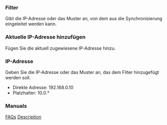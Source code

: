 ### Filter
Gibt die IP-Adresse oder das Muster an, von dem aus die Synchronisierung eingeleitet werden kann.

### Aktuelle IP-Adresse hinzufügen
Fügen Sie die aktuell zugewiesene IP-Adresse hinzu.

### IP-Adresse
Geben Sie die IP-Adresse oder das Muster an, das dem Filter hinzugefügt werden soll.

- Direkte Adresse: 192.168.0.10
- Platzhalter: 10.0.*

### Manuals
[FAQs](https://sentaroh.github.io/Documents/SMBSync3/SMBSync3_FAQ_EN.htm)
[Description](https://sentaroh.github.io/Documents/SMBSync3/SMBSync3_Desc_EN.htm)
